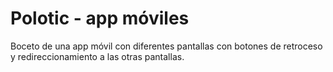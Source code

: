 # Polotic - app móviles
Boceto de una app móvil con diferentes pantallas con botones de retroceso y redireccionamiento a las otras pantallas. 

